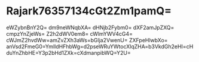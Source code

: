 # Rajark76357134cGt2Zm1pamQ=
eWZybnBnY2Q=
dm9neWNqbXA=
dHNjb2Fybm0=
dXF2amJpZXQ=
cmpzYnZjeWs=
Z2h2dWV0em8=
cWlmYWV4cG4=
cWJmZ2hvdWw=amZvZXh3aWs=bGlja2VwenU=
ZXFpeHlwbXo=
anVsd2FmeG0=YmlldHFhbWg=d2pseWRuYWtocXlqZHA=b3VkdGh2eHI=cHduYnZhbHE=Y3p2bHd1ZXk=cXdmanpibWQ=Y2U=
